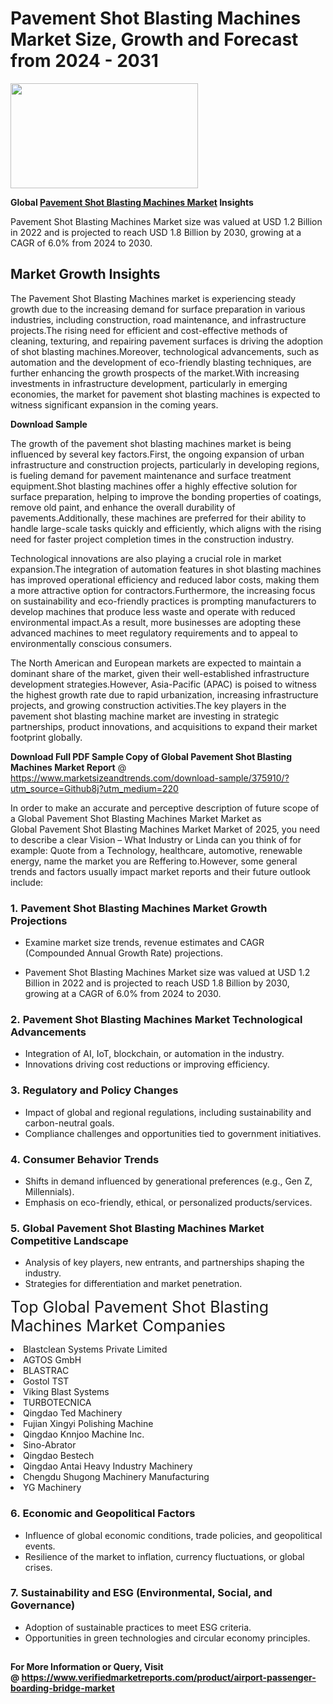 <H1>Pavement Shot Blasting Machines Market Size, Growth and Forecast from 2024 - 2031</H1><img class="aligncenter size-medium wp-image-584254" src="https://thirdeyenews.in/wp-content/uploads/2024/09/Global-Market-Research-300x168.jpeg" alt="" width="300" height="168" /><p><strong>Global&nbsp;<a href="https://www.marketsizeandtrends.com/download-sample/375910/?utm_source=Github8j?utm_medium=220">Pavement Shot Blasting Machines Market</a> Insights</strong></p><p>Pavement Shot Blasting Machines Market size was valued at USD 1.2 Billion in 2022 and is projected to reach USD 1.8 Billion by 2030, growing at a CAGR of 6.0% from 2024 to 2030.</p><p><h2>Market Growth Insights</h2> <p>The Pavement Shot Blasting Machines market is experiencing steady growth due to the increasing demand for surface preparation in various industries, including construction, road maintenance, and infrastructure projects.The rising need for efficient and cost-effective methods of cleaning, texturing, and repairing pavement surfaces is driving the adoption of shot blasting machines.Moreover, technological advancements, such as automation and the development of eco-friendly blasting techniques, are further enhancing the growth prospects of the market.With increasing investments in infrastructure development, particularly in emerging economies, the market for pavement shot blasting machines is expected to witness significant expansion in the coming years.</p> <p><strong>Download Sample</strong></p> <p>The growth of the pavement shot blasting machines market is being influenced by several key factors.First, the ongoing expansion of urban infrastructure and construction projects, particularly in developing regions, is fueling demand for pavement maintenance and surface treatment equipment.Shot blasting machines offer a highly effective solution for surface preparation, helping to improve the bonding properties of coatings, remove old paint, and enhance the overall durability of pavements.Additionally, these machines are preferred for their ability to handle large-scale tasks quickly and efficiently, which aligns with the rising need for faster project completion times in the construction industry.</p> <p>Technological innovations are also playing a crucial role in market expansion.The integration of automation features in shot blasting machines has improved operational efficiency and reduced labor costs, making them a more attractive option for contractors.Furthermore, the increasing focus on sustainability and eco-friendly practices is prompting manufacturers to develop machines that produce less waste and operate with reduced environmental impact.As a result, more businesses are adopting these advanced machines to meet regulatory requirements and to appeal to environmentally conscious consumers.</p> <p>The North American and European markets are expected to maintain a dominant share of the market, given their well-established infrastructure development strategies.However, Asia-Pacific (APAC) is poised to witness the highest growth rate due to rapid urbanization, increasing infrastructure projects, and growing construction activities.The key players in the pavement shot blasting machine market are investing in strategic partnerships, product innovations, and acquisitions to expand their market footprint globally.</p> <p><span class=""><strong>Download Full PDF Sample Copy of Global Pavement Shot Blasting Machines Market Report</strong> @ <a href="https://www.marketsizeandtrends.com/download-sample/375910/?utm_source=Github8j?utm_medium=220" target="_blank">https://www.marketsizeandtrends.com/download-sample/375910/?utm_source=Github8j?utm_medium=220</a></span></p><p>In order to make an accurate and perceptive description of future scope of a Global&nbsp;Pavement Shot Blasting Machines Market Market as Global&nbsp;Pavement Shot Blasting Machines Market Market of 2025, you need to describe a clear Vision &ndash; What Industry or Linda can you think of for example: Quote from a Technology, healthcare, automotive, renewable energy, name the market you are Reffering to.However, some general trends and factors usually impact market reports and their future outlook include:</p><h3>1.&nbsp;<strong>Pavement Shot Blasting Machines Market Growth Projections</strong></h3><ul><li>Examine market size trends, revenue estimates and CAGR (Compounded Annual Growth Rate) projections.</li><li><p>Pavement Shot Blasting Machines Market size was valued at USD 1.2 Billion in 2022 and is projected to reach USD 1.8 Billion by 2030, growing at a CAGR of 6.0% from 2024 to 2030.</p></li></ul><h3>2.&nbsp;<strong>Pavement Shot Blasting Machines Market Technological Advancements</strong></h3><ul><li>Integration of AI, IoT, blockchain, or automation in the industry.</li><li>Innovations driving cost reductions or improving efficiency.</li></ul><h3>3.&nbsp;<strong>Regulatory and Policy Changes</strong></h3><ul><li>Impact of global and regional regulations, including sustainability and carbon-neutral goals.</li><li>Compliance challenges and opportunities tied to government initiatives.</li></ul><h3>4.&nbsp;<strong>Consumer Behavior Trends</strong></h3><ul><li>Shifts in demand influenced by generational preferences (e.g., Gen Z, Millennials).</li><li>Emphasis on eco-friendly, ethical, or personalized products/services.</li></ul><h3>5.&nbsp;<strong>Global Pavement Shot Blasting Machines Market Competitive Landscape</strong></h3><ul><li>Analysis of key players, new entrants, and partnerships shaping the industry.</li><li>Strategies for differentiation and market penetration.</li></ul><p data-pm-slice="1 1 []"><span style="color: inherit; font-family: inherit; font-size: 25px;">Top Global Pavement Shot Blasting Machines Market Companies</span></p><div class="" data-test-id=""><p><li>Blastclean Systems Private Limited</li><li> AGTOS GmbH</li><li> BLASTRAC</li><li> Gostol TST</li><li> Viking Blast Systems</li><li> TURBOTECNICA</li><li> Qingdao Ted Machinery</li><li> Fujian Xingyi Polishing Machine</li><li> Qingdao Knnjoo Machine Inc.</li><li> Sino-Abrator</li><li> Qingdao Bestech</li><li> Qingdao Antai Heavy Industry Machinery</li><li> Chengdu Shugong Machinery Manufacturing</li><li> YG Machinery</li></p></div><h3>6.&nbsp;<strong>Economic and Geopolitical Factors</strong></h3><ul><li>Influence of global economic conditions, trade policies, and geopolitical events.</li><li>Resilience of the market to inflation, currency fluctuations, or global crises.</li></ul><h3>7.&nbsp;<strong>Sustainability and ESG (Environmental, Social, and Governance)</strong></h3><ul><li>Adoption of sustainable practices to meet ESG criteria.</li><li>Opportunities in green technologies and circular economy principles.</li></ul><h2><strong style="font-size: 14px;">For More Information or Query, Visit @&nbsp;</strong><a style="background-color: #ffffff; font-size: 14px;" href="https://www.marketsizeandtrends.com/report/pavement-shot-blasting-machines-market/" target="_blank">https://www.verifiedmarketreports.com/product/airport-passenger-boarding-bridge-market</a></h2>